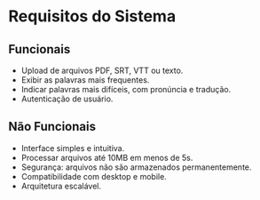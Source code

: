 # Requisitos do Sistema

## Funcionais
- Upload de arquivos PDF, SRT, VTT ou texto.
- Exibir as palavras mais frequentes.
- Indicar palavras mais difíceis, com pronúncia e tradução.
- Autenticação de usuário.

## Não Funcionais
- Interface simples e intuitiva.
- Processar arquivos até 10MB em menos de 5s.
- Segurança: arquivos não são armazenados permanentemente.
- Compatibilidade com desktop e mobile.
- Arquitetura escalável.

